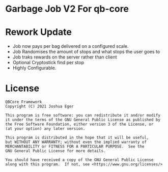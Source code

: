 # Garbage Job V2 For qb-core

# Rework Update
- Job now pays per bag delivered on a configured scale.
- Job Randomises the amount of stops and what stops the user goes to
- Job traks rewards on the server rather than client
- Optional Cryptostick find per stop
- Highly Configurable.

# License

    QBCore Framework
    Copyright (C) 2021 Joshua Eger

    This program is free software: you can redistribute it and/or modify
    it under the terms of the GNU General Public License as published by
    the Free Software Foundation, either version 3 of the License, or
    (at your option) any later version.

    This program is distributed in the hope that it will be useful,
    but WITHOUT ANY WARRANTY; without even the implied warranty of
    MERCHANTABILITY or FITNESS FOR A PARTICULAR PURPOSE.  See the
    GNU General Public License for more details.

    You should have received a copy of the GNU General Public License
    along with this program.  If not, see <https://www.gnu.org/licenses/>
